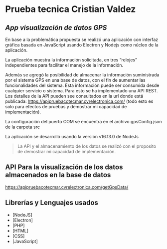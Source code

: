 # Prueba tecnica Cristian Valdez
## _App visualización de datos GPS_

En base a la problemática propuesta se realizó una aplicación con interfaz gráfica basada en JavaScript usando Electron y Nodejs como núcleo de la aplicación. 

La aplicación muestra la información solicitada, en tres “relojes” independientes para facilitar el manejo de la información. 

Además se agregó la posibilidad de almacenar la información suministrada por el sistema GPS en una base de datos, con el fin de aumentar las funcionalidades del sistema. Esta información puede ser consumida desde cualquier servicio o sistema. Para esto se ha implementado una API REST.
Los detalles de la API pueden see consultados en la url donde está publicada: https://apipruebacotecmar.cvrelectronica.com/ (todo esto es solo para efectos de pruebas y demostrar mi capacidad de implementación).

La configuración del puerto COM se encuentra en el archivo gpsConfig.json de la carpeta src

La aplicación se desarrolló usando la versión v16.13.0 de NodeJs


> La API y el almacenamiento de los datos
> se realizó con el proposito de demostrar mi 
> capacidad de implementación.

## API Para la visualización de los datos almacenados en la base de datos
https://apipruebacotecmar.cvrelectronica.com/getGpsData/

## Librerías y Lenguajes usados

- [NodeJS] 
- [Electron] 
- [PHP] 
- [HTML]
- [CSS]
- [JavaScript]


